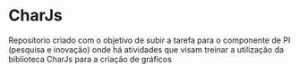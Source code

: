 # CharJs
Repositorio criado com o objetivo de subir a tarefa para o componente de PI (pesquisa e inovação) onde há atividades que visam treinar a utilização da biblioteca CharJs para a criação de gráficos
